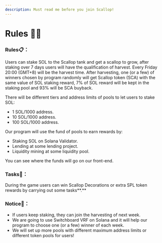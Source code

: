 ```yaml
---
description: Must read me before you join Scallop!
---
```


# Rules 👩‍🏫

### Rules📋**：**

Users can stake SOL to the Scallop tank and get a scallop to grow, after staking over 7 days users will have the qualification of harvest. Every Friday 20:00 \(GMT+8\) will be the harvest time. After harvesting, one \(or a few\) of winners chosen by program randomly will get Scallop token \(SCA\) with the same value of SOL staking reward, 7% of SOL reward will be kept in the staking pool and 93% will be SCA buyback.

There will be different tiers and address limits of pools to let users to stake SOL:

* 1 SOL/1000 address.
* 10 SOL/1000 address.
* 100 SOL/1000 address.

Our program will use the fund of pools to earn rewards by:

* Staking SOL on Solana Validator.
* Lending at some lending project.
* Liquidity mining at some liquidity pool.

You can see where the funds will go on our front-end.

### **Tasks**🏅**：**

During the game users can win Scallop Decorations or extra SPL token rewards by carrying out some tasks**.**

### Notice🔎**：**

* If users keep staking, they can join the harvesting of next week.
* We are going to use Switchboard VRF on Solana and it will help our program to choose one \(or a few\) winner of each week. 
* We will set up more pools with different maximum address limits or different token pools for users!

  




